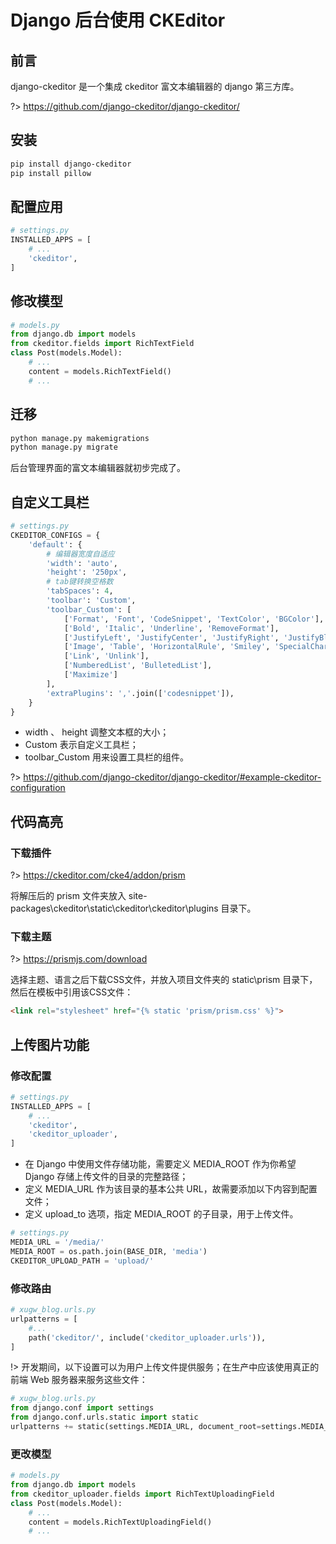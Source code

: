 # Django 后台使用 CKEditor

## 前言

django-ckeditor 是一个集成 ckeditor 富文本编辑器的 django 第三方库。

?> <https://github.com/django-ckeditor/django-ckeditor/>

## 安装

``` bash
pip install django-ckeditor
pip install pillow
```

## 配置应用

``` python
# settings.py
INSTALLED_APPS = [
    # ...
    'ckeditor',
]
```

## 修改模型

``` python
# models.py
from django.db import models
from ckeditor.fields import RichTextField
class Post(models.Model):
    # ...
    content = models.RichTextField()
    # ...
```

## 迁移

``` bash
python manage.py makemigrations
python manage.py migrate
```

后台管理界面的富文本编辑器就初步完成了。

## 自定义工具栏

``` python
# settings.py
CKEDITOR_CONFIGS = {
    'default': {
        # 编辑器宽度自适应
        'width': 'auto',
        'height': '250px',
        # tab键转换空格数
        'tabSpaces': 4,
        'toolbar': 'Custom',
        'toolbar_Custom': [
            ['Format', 'Font', 'CodeSnippet', 'TextColor', 'BGColor'],
            ['Bold', 'Italic', 'Underline', 'RemoveFormat'],
            ['JustifyLeft', 'JustifyCenter', 'JustifyRight', 'JustifyBlock'],
            ['Image', 'Table', 'HorizontalRule', 'Smiley', 'SpecialChar', ],
            ['Link', 'Unlink'],
            ['NumberedList', 'BulletedList'],
            ['Maximize']
        ],
        'extraPlugins': ','.join(['codesnippet']),
    }
}
```

- width 、 height 调整文本框的大小；
- Custom 表示自定义工具栏；
- toolbar_Custom 用来设置工具栏的组件。

?> <https://github.com/django-ckeditor/django-ckeditor/#example-ckeditor-configuration>

## 代码高亮

### 下载插件

?> <https://ckeditor.com/cke4/addon/prism>

将解压后的 prism 文件夹放入 site-packages\ckeditor\static\ckeditor\ckeditor\plugins 目录下。

### 下载主题

?> <https://prismjs.com/download>

选择主题、语言之后下载CSS文件，并放入项目文件夹的 static\prism 目录下，然后在模板中引用该CSS文件：

``` html
<link rel="stylesheet" href="{% static 'prism/prism.css' %}">
```

## 上传图片功能

### 修改配置

``` python
# settings.py
INSTALLED_APPS = [
    # ...
    'ckeditor',
    'ckeditor_uploader',
]
```

- 在 Django 中使用文件存储功能，需要定义 MEDIA_ROOT 作为你希望 Django 存储上传文件的目录的完整路径；
- 定义 MEDIA_URL 作为该目录的基本公共 URL，故需要添加以下内容到配置文件；
- 定义 upload_to 选项，指定 MEDIA_ROOT 的子目录，用于上传文件。

``` python
# settings.py
MEDIA_URL = '/media/'
MEDIA_ROOT = os.path.join(BASE_DIR, 'media')
CKEDITOR_UPLOAD_PATH = 'upload/'
```

### 修改路由

``` python
# xugw_blog.urls.py
urlpatterns = [
    #...
    path('ckeditor/', include('ckeditor_uploader.urls')),
]
```

!> 开发期间，以下设置可以为用户上传文件提供服务；在生产中应该使用真正的前端 Web 服务器来服务这些文件：

``` python
# xugw_blog.urls.py
from django.conf import settings
from django.conf.urls.static import static
urlpatterns += static(settings.MEDIA_URL, document_root=settings.MEDIA_ROOT)
```

### 更改模型

``` python
# models.py
from django.db import models
from ckeditor_uploader.fields import RichTextUploadingField
class Post(models.Model):
    # ...
    content = models.RichTextUploadingField()
    # ...
```
